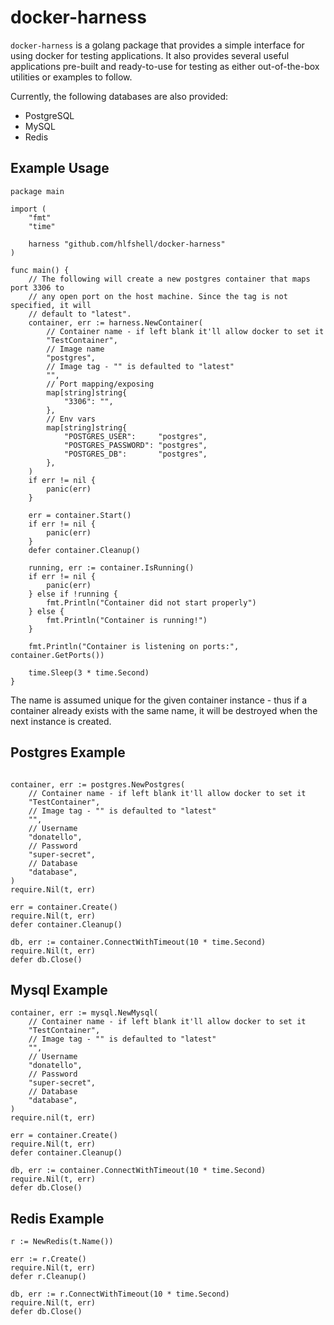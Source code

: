 # docker-harness

`docker-harness` is a golang package that provides a simple interface for using docker for testing applications. It also provides several useful applications pre-built and ready-to-use for testing as either out-of-the-box utilities or examples to follow.

Currently, the following databases are also provided:
* PostgreSQL
* MySQL
* Redis

## Example Usage
```golang
package main

import (
	"fmt"
	"time"

	harness "github.com/hlfshell/docker-harness"
)

func main() {
	// The following will create a new postgres container that maps port 3306 to
	// any open port on the host machine. Since the tag is not specified, it will
	// default to "latest".
	container, err := harness.NewContainer(
		// Container name - if left blank it'll allow docker to set it
		"TestContainer",
		// Image name
		"postgres",
		// Image tag - "" is defaulted to "latest"
		"",
		// Port mapping/exposing
		map[string]string{
			"3306": "",
		},
		// Env vars
		map[string]string{
			"POSTGRES_USER":     "postgres",
			"POSTGRES_PASSWORD": "postgres",
			"POSTGRES_DB":       "postgres",
		},
	)
	if err != nil {
		panic(err)
	}

	err = container.Start()
	if err != nil {
		panic(err)
	}
	defer container.Cleanup()

	running, err := container.IsRunning()
	if err != nil {
		panic(err)
	} else if !running {
		fmt.Println("Container did not start properly")
	} else {
		fmt.Println("Container is running!")
	}

	fmt.Println("Container is listening on ports:", container.GetPorts())

	time.Sleep(3 * time.Second)
}
```

The name is assumed unique for the given container instance - thus if a container already exists with the same name, it will be destroyed when the next instance is created.

## Postgres Example
```golang

container, err := postgres.NewPostgres(
    // Container name - if left blank it'll allow docker to set it
    "TestContainer",
    // Image tag - "" is defaulted to "latest"
    "",
    // Username
    "donatello",
    // Password
    "super-secret",
    // Database
    "database",
)
require.Nil(t, err)

err = container.Create()
require.Nil(t, err)
defer container.Cleanup()

db, err := container.ConnectWithTimeout(10 * time.Second)
require.Nil(t, err)
defer db.Close()
```

## Mysql Example
```golang
container, err := mysql.NewMysql(
    // Container name - if left blank it'll allow docker to set it
    "TestContainer",
    // Image tag - "" is defaulted to "latest"
    "",
    // Username
    "donatello",
    // Password
    "super-secret",
    // Database
    "database",
)
require.nil(t, err)

err = container.Create()
require.Nil(t, err)
defer container.Cleanup()

db, err := container.ConnectWithTimeout(10 * time.Second)
require.Nil(t, err)
defer db.Close()
```

## Redis Example

```golang
r := NewRedis(t.Name())

err := r.Create()
require.Nil(t, err)
defer r.Cleanup()

db, err := r.ConnectWithTimeout(10 * time.Second)
require.Nil(t, err)
defer db.Close()
```